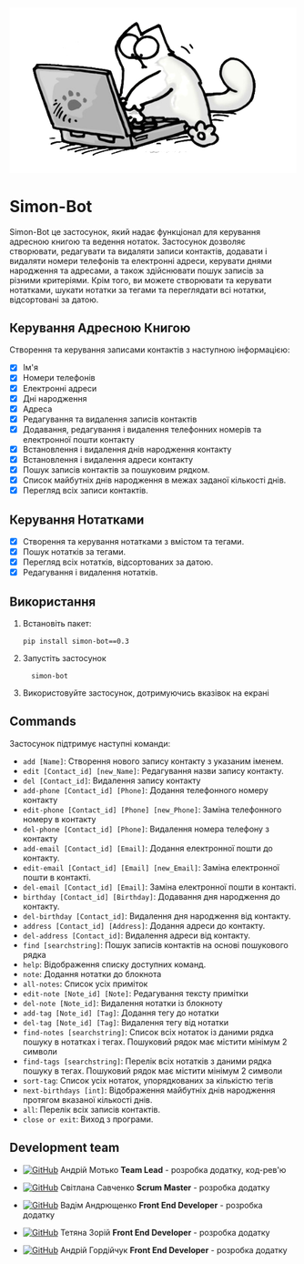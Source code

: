 ![Preview](./assets/saimon-in-work.jpg)

# Simon-Bot

Simon-Bot це застосунок, який надає функціонал для керування адресною книгою та ведення нотаток. Застосунок дозволяє створювати, редагувати та видаляти записи контактів, додавати і видаляти номери телефонів та електронні адреси, керувати днями народження та адресами, а також здійснювати пошук записів за різними критеріями. Крім того, ви можете створювати та керувати нотатками, шукати нотатки за тегами та переглядати всі нотатки, відсортовані за датою.

## Керування Адресною Книгою

Створення та керування записами контактів з наступною інформацією:

- [x] Ім'я
- [x] Номери телефонів
- [x] Електронні адреси
- [x] Дні народження
- [x] Адреса
- [x] Редагування та видалення записів контактів
- [x] Додавання, редагування і видалення телефонних номерів та електронної пошти контакту
- [x] Встановлення і видалення днів народження контакту
- [x] Встановлення і видалення адреси контакту
- [x] Пошук записів контактів за пошуковим рядком.
- [x] Список майбутніх днів народження в межах заданої кількості днів.
- [x] Перегляд всіх записи контактів.

## Керування Нотатками

- [x] Створення та керування нотатками з вмістом та тегами.
- [x] Пошук нотатків за тегами.
- [x] Перегляд всіх нотатків, відсортованих за датою.
- [x] Редагування і видалення нотатків.

## Використання

1. Встановіть пакет:

   ```
   pip install simon-bot==0.3
   ```

2. Запустіть застосунок

   ```
     simon-bot
   ```

3. Використовуйте застосунок, дотримуючись вказівок на екрані

## Commands

Застосунок підтримує наступні команди:

- `add [Name]`: Створення нового запису контакту з указаним іменем.
- `edit [Contact_id] [new_Name]`: Редагування назви запису контакту.
- `del [Contact_id]`: Видалення запису контакту
- `add-phone [Contact_id] [Phone]`: Додання телефонного номеру контакту
- `edit-phone [Contact_id] [Phone] [new_Phone]`: Заміна телефонного номеру в контакту
- `del-phone [Contact_id] [Phone]`: Видалення номера телефону з контакту
- `add-email [Contact_id] [Email]`: Додання електронної пошти до контакту.
- `edit-email [Contact_id] [Email] [new_Email]`: Заміна електронної пошти в контакті.
- `del-email [Contact_id] [Email]`: Заміна електронної пошти в контакті.
- `birthday [Contact_id] [Birthday]`: Додавання дня народження до контакту.
- `del-birthday [Contact_id]`: Видалення дня народження від контакту.
- `address [Contact_id] [Address]`: Додання адреси до контакту.
- `del-address [Contact_id]`: Видалення адреси від контакту.
- `find [searchstring]`: Пошук записів контактів на основі пошукового рядка
- `help`: Відображення списку доступних команд.
- `note`: Додання нотатки до блокнота
- `all-notes`: Список усіх приміток
- `edit-note [Note_id] [Note]`: Редагування тексту примітки
- `del-note [Note_id]`: Видалення нотатки із блокноту
- `add-tag [Note_id] [Tag]`: Додання тегу до нотатки
- `del-tag [Note_id] [Tag]`: Видалення тегу від нотатки
- `find-notes [searchstring]`: Список всіх нотаток із даними рядка пошуку в нотатках і тегах. Пошуковий рядок має містити мінімум 2 символи
- `find-tags [searchstring]`: Перелік всіх нотатків з даними рядка пошуку в тегах. Пошуковий рядок має містити мінімум 2 символи
- `sort-tag`: Список усіх нотаток, упорядкованих за кількістю тегів
- `next-birthdays [int]`: Відображення майбутніх днів народження протягом вказаної кількості днів.
- `all`: Перелік всіх записів контактів.
- `close or exit`: Виход з програми.

## Development team

- [![GitHub](https://img.shields.io/badge/GitHub-100000?style=for-the-badge&logo=github&logoColor=white)](https://github.com/AM1007)
  Андрій Мотько **Team Lead** - розробка додатку, код-рев'ю

- [![GitHub](https://img.shields.io/badge/GitHub-100000?style=for-the-badge&logo=github&logoColor=white)](https://github.com/SvitlanaSavchenko)
  Світлана Савченко **Scrum Master** - розробка додатку

- [![GitHub](https://img.shields.io/badge/GitHub-100000?style=for-the-badge&logo=github&logoColor=white)](https://github.com/Vademandr)
  Вадім Андрющенко **Front End Developer** - розробка додатку

- [![GitHub](https://img.shields.io/badge/GitHub-100000?style=for-the-badge&logo=github&logoColor=white)](https://github.com/TiZorii)
  Тетяна Зорій **Front End Developer** - розробка додатку

- [![GitHub](https://img.shields.io/badge/GitHub-100000?style=for-the-badge&logo=github&logoColor=white)](https://github.com/andrei-81)
  Андрій Гордійчук **Front End Developer** - розробка додатку
